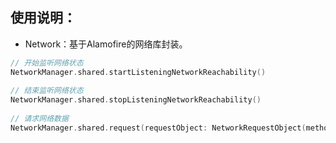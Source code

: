 ## 使用说明：

- Network：基于Alamofire的网络库封装。

~~~swift
// 开始监听网络状态
NetworkManager.shared.startListeningNetworkReachability()
        
// 结束监听网络状态
NetworkManager.shared.stopListeningNetworkReachability()
        
// 请求网络数据
NetworkManager.shared.request(requestObject: NetworkRequestObject(method: .get, route: "", parms: [:]))
~~~